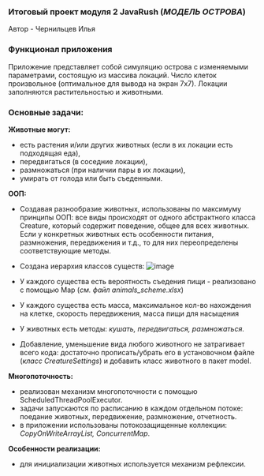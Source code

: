 ###  Итоговый проект модуля 2 JavaRush (_МОДЕЛЬ ОСТРОВА_) ###

Автор - Чернильцев Илья
### Функционал приложения ###
Приложение представляет собой симуляцию острова с изменяемыми параметрами, состоящую из массива локаций. Число клеток произвольное (оптимальное для вывода на экран 7х7). Локации заполняются растительностью и животными.

### Основные задачи: ###

**Животные могут:**

- есть растения и/или других животных (если в их локации есть подходящая еда),
- передвигаться (в соседние локации),
- размножаться (при наличии пары в их локации),
- умирать от голода или быть съеденными.

**ООП:**

- Создавая разнообразие животных, использованы по максимуму принципы ООП: все виды происходят от одного абстрактного класса Creature, который содержит поведение, общее для всех животных. Если у конкретных животных есть особенности питания, размножения, передвижения и т.д., то для них переопределены соответствующие методы.
- Создана иерархия классов существ:
![image](https://github.com/user-attachments/assets/369d5edf-707e-4b76-a417-3a8eaa9bb3d0)

- У каждого существа есть вероятность съедения пищи - реализовано с помощью Map (_см. файл animals_scheme.xlsx_)
- У каждого существа есть масса, максимальное кол-во нахождения на клетке, скорость передвижения, масса пищи для насыщения
- У животных есть методы: _кушать, передвигаться, размножаться_.
- Добавление, уменьшение вида любого животного не затрагивает всего кода: достаточно прописать/убрать его в установочном файле (_класс CreatureSettings_) и добавить класс животного в пакет model. 

**Многопоточность:**

- реализован механизм многопоточности с помощью ScheduledThreadPoolExecutor.
- задачи запускаются по расписанию в каждом отдельном потоке: поедание животных, передвижение, размножение, отчетность.
- в приложении использованы потокозащищенные коллекции: _CopyOnWriteArrayList, ConcurrentMap_.

**Особенности реализации:**

- для инициализации животных используется механизм рефлексии.
